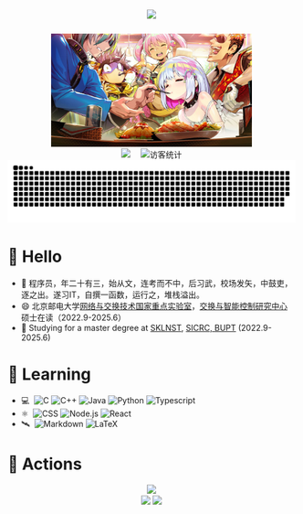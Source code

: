 <!--打字效果-->
<h1 align="center">
  <img src="https://readme-typing-svg.herokuapp.com?color=A0FFF9&background=000000&center=true&vCenter=true&width=700&lines=%E6%B0%B4%E8%89%B2%E3%81%AESunday!+Sunday!;%E4%B8%96%E4%BF%97%E5%8F%AA%E4%BC%9A%E5%BD%B1%E5%93%8D%E6%88%91coding%E7%9A%84%E9%80%9F%E5%BA%A6%EF%BC%8C%E4%BD%86%E5%8D%97%E6%A2%A6%E8%8A%BD%E4%B8%8D%E4%BC%9A%EF%BC%8C%E5%A5%B9%E7%94%9A%E8%87%B3%E8%83%BD%E5%B8%A6%E6%88%91%E9%A3%9E">
</h1>
<!--图片-->
<div align="center"> <img src="img/dohna1.jpg" style="width:70%;height:70%"> </div>

<!-- 个人资料徽标 -->
<div align="center">
  <a href="https://xitie2000.github.io/"><img src="https://img.shields.io/badge/website-%E4%B8%AA%E4%BA%BA%E7%BD%91%E7%AB%99-blue"></a>&emsp;
<!-- 访客数统计徽标 -->
  <img src="https://visitor-badge.glitch.me/badge?page_id=xitie2000" alt="访客统计" /></div>
<div align="center"><img src="assets/github-contribution-grid-snake.svg" /></div>


#  🙋 Hello

- 💬 程序员，年二十有三，始从文，连考而不中，后习武，校场发矢，中鼓吏，逐之出。遂习IT，自撰一函数，运行之，堆栈溢出。
- 😄 北京邮电大学<a href="http://sklnst.bupt.edu.cn/" target="_blank">网络与交换技术国家重点实验室</a>，<a href="http://sicrc.cn/" target="_blank">交换与智能控制研究中心 </a>硕士在读（2022.9-2025.6）
- 🤔 Studying for a master degree at <a href="http://sklnst.bupt.edu.cn/" target="_blank">SKLNST</a>, <a href="http://sicrc.cn/" target="_blank">SICRC, BUPT</a> (2022.9-2025.6)

# 🌱 Learning
- 💻  &nbsp;![C](https://img.shields.io/badge/-C++-00599C?style=flat&logo=C)
  ![C++](https://img.shields.io/badge/-C++-00599C?style=flat&logo=C%2B%2B)
  ![Java](https://img.shields.io/badge/-Python-00599C?style=flat&logo=java)
  ![Python](https://img.shields.io/badge/-Python-00599C?style=flat&logo=Python)
  ![Typescript](https://img.shields.io/badge/-Typescript-00599C?style=flat&logo=Typescript)
- ⚛️  &nbsp;![CSS](https://img.shields.io/badge/-CSS-00599C?style=flat&logo=CSS3)
  ![Node.js](https://img.shields.io/badge/-Node.js-00599C?style=flat&logo=node.js)
  ![React](https://img.shields.io/badge/-React-00599C?style=flat&logo=react)
- 🛰️  &nbsp;![Markdown](https://img.shields.io/badge/-Markdown-00599C?style=flat&logo=markdown)
  ![LaTeX](https://img.shields.io/badge/-LaTeX-00599C?style=flat&logo=latex)

# 🚀 Actions

<div align="center"> <img src="https://metrics.lecoq.io/xitie2000?template=classic&base.indepth=false&base.hireable=false&config.timezone=Asia%2FShanghai"> </div>
<div align="center"> <img height="137px" src="https://github-readme-stats.vercel.app/api?username=xitie2000&show_icons=true&include_all_commits=true&count_private=true" /> 
<img src="https://github-readme-stats.vercel.app/api/top-langs/?username=xitie2000&layout=compact&langs_count=8" /> </div>
<!--
**xitie2000/xitie2000** is a ✨ _special_ ✨ repository because its `README.md` (this file) appears on your GitHub profile.
### Hi there 👋
Here are some ideas to get you started:

- 🔭 I’m currently working on ...
- 🌱 I’m currently learning ...
- 👯 I’m looking to collaborate on ...
- 🤔 I’m looking for help with ...
- 💬 Ask me about ...
- 📫 How to reach me: ...
- 😄 Pronouns: ...
- ⚡ Fun fact: ...
-->
